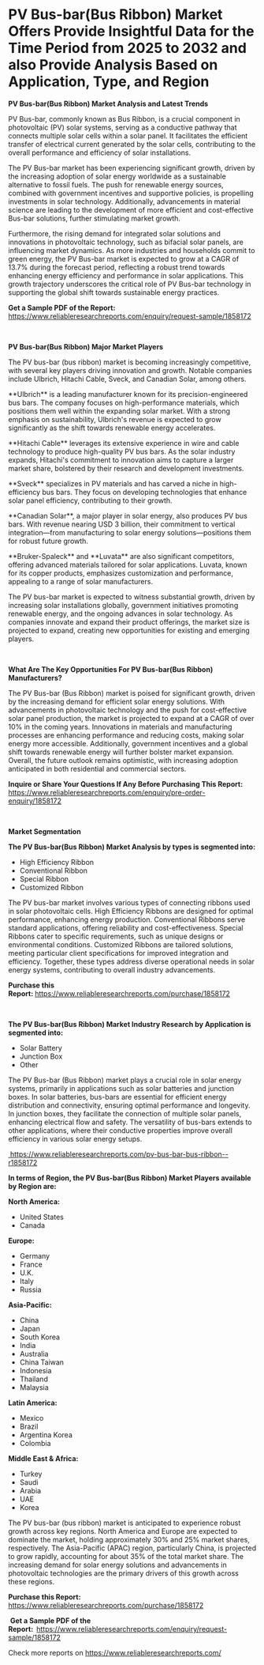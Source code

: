 <p><h1>PV Bus-bar(Bus Ribbon) Market Offers Provide Insightful Data for the Time Period from 2025 to 2032 and also Provide Analysis Based on Application, Type, and Region</h1></p><p><strong>PV Bus-bar(Bus Ribbon) Market Analysis and Latest Trends</strong></p>
<p><p>PV Bus-bar, commonly known as Bus Ribbon, is a crucial component in photovoltaic (PV) solar systems, serving as a conductive pathway that connects multiple solar cells within a solar panel. It facilitates the efficient transfer of electrical current generated by the solar cells, contributing to the overall performance and efficiency of solar installations. </p><p>The PV Bus-bar market has been experiencing significant growth, driven by the increasing adoption of solar energy worldwide as a sustainable alternative to fossil fuels. The push for renewable energy sources, combined with government incentives and supportive policies, is propelling investments in solar technology. Additionally, advancements in material science are leading to the development of more efficient and cost-effective Bus-bar solutions, further stimulating market growth.</p><p>Furthermore, the rising demand for integrated solar solutions and innovations in photovoltaic technology, such as bifacial solar panels, are influencing market dynamics. As more industries and households commit to green energy, the PV Bus-bar market is expected to grow at a CAGR of 13.7% during the forecast period, reflecting a robust trend towards enhancing energy efficiency and performance in solar applications. This growth trajectory underscores the critical role of PV Bus-bar technology in supporting the global shift towards sustainable energy practices.</p></p>
<p><strong>Get a Sample PDF of the Report:&nbsp;</strong> <a href="https://www.reliableresearchreports.com/enquiry/request-sample/1858172?utm_campaign=2203&utm_medium=2&utm_source=Github&utm_content=ia&utm_term=03022025&utm_id=pv-bus-barbus-ribbon">https://www.reliableresearchreports.com/enquiry/request-sample/1858172</a></p>
<p>&nbsp;</p>
<p><strong>PV Bus-bar(Bus Ribbon) Major Market Players</strong></p>
<p><p>The PV bus-bar (bus ribbon) market is becoming increasingly competitive, with several key players driving innovation and growth. Notable companies include Ulbrich, Hitachi Cable, Sveck, and Canadian Solar, among others.</p><p>**Ulbrich** is a leading manufacturer known for its precision-engineered bus bars. The company focuses on high-performance materials, which positions them well within the expanding solar market. With a strong emphasis on sustainability, Ulbrich's revenue is expected to grow significantly as the shift towards renewable energy accelerates.</p><p>**Hitachi Cable** leverages its extensive experience in wire and cable technology to produce high-quality PV bus bars. As the solar industry expands, Hitachi's commitment to innovation aims to capture a larger market share, bolstered by their research and development investments.</p><p>**Sveck** specializes in PV materials and has carved a niche in high-efficiency bus bars. They focus on developing technologies that enhance solar panel efficiency, contributing to their growth. </p><p>**Canadian Solar**, a major player in solar energy, also produces PV bus bars. With revenue nearing USD 3 billion, their commitment to vertical integration—from manufacturing to solar energy solutions—positions them for robust future growth.</p><p>**Bruker-Spaleck** and **Luvata** are also significant competitors, offering advanced materials tailored for solar applications. Luvata, known for its copper products, emphasizes customization and performance, appealing to a range of solar manufacturers.</p><p>The PV bus-bar market is expected to witness substantial growth, driven by increasing solar installations globally, government initiatives promoting renewable energy, and the ongoing advances in solar technology. As companies innovate and expand their product offerings, the market size is projected to expand, creating new opportunities for existing and emerging players.</p></p>
<p>&nbsp;</p>
<p><strong>What Are The Key Opportunities For PV Bus-bar(Bus Ribbon) Manufacturers?</strong></p>
<p><p>The PV Bus-bar (Bus Ribbon) market is poised for significant growth, driven by the increasing demand for efficient solar energy solutions. With advancements in photovoltaic technology and the push for cost-effective solar panel production, the market is projected to expand at a CAGR of over 10% in the coming years. Innovations in materials and manufacturing processes are enhancing performance and reducing costs, making solar energy more accessible. Additionally, government incentives and a global shift towards renewable energy will further bolster market expansion. Overall, the future outlook remains optimistic, with increasing adoption anticipated in both residential and commercial sectors.</p></p>
<p><strong>Inquire or Share Your Questions If Any Before Purchasing This Report:</strong> <a href="https://www.reliableresearchreports.com/enquiry/pre-order-enquiry/1858172?utm_campaign=2203&utm_medium=2&utm_source=Github&utm_content=ia&utm_term=03022025&utm_id=pv-bus-barbus-ribbon">https://www.reliableresearchreports.com/enquiry/pre-order-enquiry/1858172</a></p>
<p>&nbsp;</p>
<p><strong>Market Segmentation</strong></p>
<p><strong>The PV Bus-bar(Bus Ribbon) Market Analysis by types is segmented into:</strong></p>
<p><ul><li>High Efficiency Ribbon</li><li>Conventional Ribbon</li><li>Special Ribbon</li><li>Customized Ribbon</li></ul></p>
<p><p>The PV bus-bar market involves various types of connecting ribbons used in solar photovoltaic cells. High Efficiency Ribbons are designed for optimal performance, enhancing energy production. Conventional Ribbons serve standard applications, offering reliability and cost-effectiveness. Special Ribbons cater to specific requirements, such as unique designs or environmental conditions. Customized Ribbons are tailored solutions, meeting particular client specifications for improved integration and efficiency. Together, these types address diverse operational needs in solar energy systems, contributing to overall industry advancements.</p></p>
<p><strong>Purchase this Report:&nbsp;</strong><a href="https://www.reliableresearchreports.com/purchase/1858172?utm_campaign=2203&utm_medium=2&utm_source=Github&utm_content=ia&utm_term=03022025&utm_id=pv-bus-barbus-ribbon">https://www.reliableresearchreports.com/purchase/1858172</a></p>
<p>&nbsp;</p>
<p><strong>The PV Bus-bar(Bus Ribbon) Market Industry Research by Application is segmented into:</strong></p>
<p><ul><li>Solar Battery</li><li>Junction Box</li><li>Other</li></ul></p>
<p><p>The PV Bus-bar (Bus Ribbon) market plays a crucial role in solar energy systems, primarily in applications such as solar batteries and junction boxes. In solar batteries, bus-bars are essential for efficient energy distribution and connectivity, ensuring optimal performance and longevity. In junction boxes, they facilitate the connection of multiple solar panels, enhancing electrical flow and safety. The versatility of bus-bars extends to other applications, where their conductive properties improve overall efficiency in various solar energy setups.</p></p>
<p><a href="https://www.reliableresearchreports.com/pv-bus-bar-bus-ribbon--r1858172?utm_campaign=2203&utm_medium=2&utm_source=Github&utm_content=ia&utm_term=03022025&utm_id=pv-bus-barbus-ribbon">&nbsp;https://www.reliableresearchreports.com/pv-bus-bar-bus-ribbon--r1858172</a></p>
<p><strong>In terms of Region, the PV Bus-bar(Bus Ribbon) Market Players available by Region are:</strong></p>
<p>
    <p> <strong> North America: </strong>
        <ul>
            <li>United States</li>
            <li>Canada</li>
        </ul>
        </p> 
    <p> <strong> Europe: </strong>
        <ul>
            <li>Germany</li>
            <li>France</li>
            <li>U.K.</li>
            <li>Italy</li>
            <li>Russia</li>
        </ul>
        </p> 
    <p> <strong> Asia-Pacific: </strong>
        <ul>
            <li>China</li>
            <li>Japan</li>
            <li>South Korea</li>
            <li>India</li>
            <li>Australia</li>
            <li>China Taiwan</li>
            <li>Indonesia</li>
            <li>Thailand</li>
            <li>Malaysia</li>
        </ul>
        </p> 
    <p> <strong> Latin America: </strong>
        <ul>
            <li>Mexico</li>
            <li>Brazil</li>
            <li>Argentina Korea</li>
            <li>Colombia</li>
        </ul>
        </p> 
    <p> <strong> Middle East & Africa: </strong>
        <ul>
            <li>Turkey</li>
            <li>Saudi</li>
            <li>Arabia</li>
            <li>UAE</li>
            <li>Korea</li>
        </ul>
    </p>
    </p>
<p><p>The PV bus-bar (bus ribbon) market is anticipated to experience robust growth across key regions. North America and Europe are expected to dominate the market, holding approximately 30% and 25% market shares, respectively. The Asia-Pacific (APAC) region, particularly China, is projected to grow rapidly, accounting for about 35% of the total market share. The increasing demand for solar energy solutions and advancements in photovoltaic technologies are the primary drivers of this growth across these regions.</p></p>
<p><strong>Purchase this Report: </strong><a href="https://www.reliableresearchreports.com/purchase/1858172?utm_campaign=2203&utm_medium=2&utm_source=Github&utm_content=ia&utm_term=03022025&utm_id=pv-bus-barbus-ribbon">https://www.reliableresearchreports.com/purchase/1858172</a></p>
<p>&nbsp;<strong>Get a Sample PDF of the Report:&nbsp;&nbsp;</strong><a href="https://www.reliableresearchreports.com/enquiry/request-sample/1858172?utm_campaign=2203&utm_medium=2&utm_source=Github&utm_content=ia&utm_term=03022025&utm_id=pv-bus-barbus-ribbon">https://www.reliableresearchreports.com/enquiry/request-sample/1858172</a></p>
<p><strong></strong></p>
<p>Check more reports on <a href="https://www.reliableresearchreports.com/?utm_campaign=2203&utm_medium=2&utm_source=Github&utm_content=ia&utm_term=03022025&utm_id=pv-bus-barbus-ribbon">https://www.reliableresearchreports.com/</a></p>